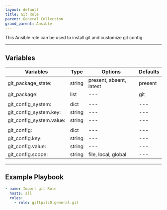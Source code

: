```yaml
---
layout: default
title: Git Role
parent: General Collection
grand_parent: Ansible
---
```


This Ansible role can be used to install git and customize git config.

______________________________________________________________________

## Variables

| Variables                | Type   | Options                 | Defaults |
| ------------------------ | ------ | ----------------------- | -------- |
| git_package_state:       | string | present, absent, latest | present  |
| git_package:             | list   | ---                     | git      |
|                          |        |                         |          |
| git_config_system:       | dict   | ---                     | ---      |
| git_config_system.key:   | string | ---                     | ---      |
| git_config_system.value: | string | ---                     | ---      |
|                          |        |                         |          |
| git_config:              | dict   | ---                     | ---      |
| git_config.key:          | string | ---                     | ---      |
| git_config.value:        | string | ---                     | ---      |
| git_config.scope:        | string | file, local, global     | ---      |

______________________________________________________________________

## Example Playbook

```yaml
- name: Import git Role
  hosts: all
  roles:
    - role: giftpilz0.general.git
```
